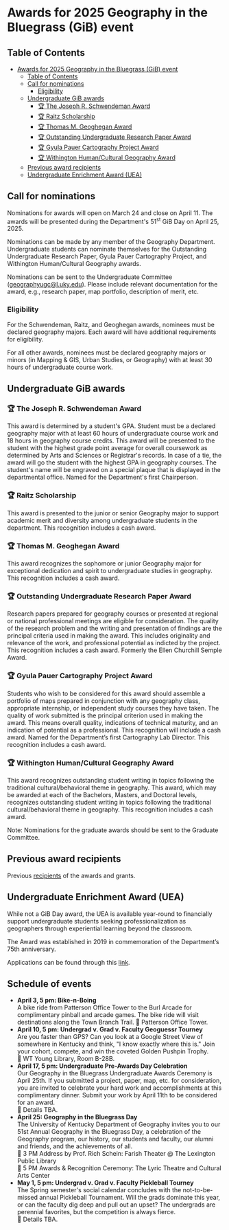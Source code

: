 # Awards for 2025 Geography in the Bluegrass (GiB) event

## Table of Contents

<!-- TOC -->

- [Awards for 2025 Geography in the Bluegrass (GiB) event](#awards-for-2025-geography-in-the-bluegrass-gib-event)
  - [Table of Contents](#table-of-contents)
  - [Call for nominations](#call-for-nominations)
    - [Eligibility](#eligibility)
  - [Undergraduate GiB awards](#undergraduate-gib-awards)
    - [🏆 The Joseph R. Schwendeman Award](#-the-joseph-r-schwendeman-award)
    - [🏆 Raitz Scholarship](#-raitz-scholarship)
    - [🏆 Thomas M. Geoghegan Award](#-thomas-m-geoghegan-award)
    - [🏆 Outstanding Undergraduate Research Paper Award](#-outstanding-undergraduate-research-paper-award)
    - [🏆 Gyula Pauer Cartography Project Award](#-gyula-pauer-cartography-project-award)
    - [🏆 Withington Human/Cultural Geography Award](#-withington-humancultural-geography-award)
  - [Previous award recipients](#previous-award-recipients)
  - [Undergraduate Enrichment Award (UEA)](#undergraduate-enrichment-award-uea)

<!-- /TOC -->

## Call for nominations

Nominations for awards will open on March 24 and close on April 11. The awards will be presented during the Department's 51<sup>st</sup> GiB Day on April 25, 2025.

Nominations can be made by any member of the Geography Department. Undergraduate students can nominate themselves for the Outstanding Undergraduate Research Paper, Gyula Pauer Cartography Project, and Withington Human/Cultural Geography awards.

Nominations can be sent to the Undergraduate Committee (geographyugc@l.uky.edu). Please include relevant documentation for the award, e.g., research paper, map portfolio, description of merit, etc.

### Eligibility

For the Schwendeman, Raitz, and Geoghegan awards, nominees must be declared geography majors. Each award will have additional requirements for eligibility.

For all other awards, nominees must be declared geography majors or minors (in Mapping & GIS, Urban Studies, or Geography) with at least 30 hours of undergraduate course work.

## Undergraduate GiB awards

### 🏆 The Joseph R. Schwendeman Award

This award is determined by a student's GPA. Student must be a declared geography major with at least 60 hours of undergraduate course work and 18 hours in geography course credits. This award will be presented to the student with the highest grade point average for overall coursework as determined by Arts and Sciences or Registrar's records. In case of a tie, the award will go the student with the highest GPA in geography courses. The student's name will be engraved on a special plaque that is displayed in the departmental office. Named for the Department's first Chairperson.

### 🏆 Raitz Scholarship

This award is presented to the junior or senior Geography major to support academic merit and diversity among undergraduate students in the department. This recognition includes a cash award.

### 🏆 Thomas M. Geoghegan Award

This award recognizes the sophomore or junior Geography major for exceptional dedication and spirit to undergraduate studies in geography. This recognition includes a cash award.

### 🏆 Outstanding Undergraduate Research Paper Award

Research papers prepared for geography courses or presented at regional or national professional meetings are eligible for consideration. The quality of the research problem and the writing and presentation of findings are the principal criteria used in making the award. This includes originality and relevance of the work, and professional potential as indicted by the project. This recognition includes a cash award. Formerly the Ellen Churchill Semple Award.

### 🏆 Gyula Pauer Cartography Project Award

Students who wish to be considered for this award should assemble a portfolio of maps prepared in conjunction with any geography class, appropriate internship, or independent study courses they have taken. The quality of work submitted is the principal criterion used in making the award. This means overall quality, indications of technical maturity, and an indication of potential as a professional. This recognition will include a cash award. Named for the Department’s first Cartography Lab Director. This recognition includes a cash award.

### 🏆 Withington Human/Cultural Geography Award

This award recognizes outstanding student writing in topics following the traditional cultural/behavioral theme in geography. This award, which may be awarded at each of the Bachelors, Masters, and Doctoral levels, recognizes outstanding student writing in topics following the traditional cultural/behavioral theme in geography. This recognition includes a cash award.

Note: Nominations for the graduate awards should be sent to the Graduate Committee.

## Previous award recipients

Previous [recipients](https://geography.as.uky.edu/geography-department-award-recipients) of the awards and grants.

## Undergraduate Enrichment Award (UEA)

While not a GiB Day award, the UEA is available year-round to financially support undergraduate students seeking professionalization as geographers through experiential learning beyond the classroom.

The Award was established in 2019 in commemoration of the Department’s 75th anniversary.

Applications can be found through this [link](https://geography.as.uky.edu/undergraduate-enrichment-award-uea).

## Schedule of events

* **April 3, 5 pm: Bike-n-Boing**  
A bike ride from Patterson Office Tower to the Burl Arcade for complimentary pinball and arcade games. The bike ride will visit destinations along the Town Branch Trail.
📍 Patterson Office Tower.
* **April 10, 5 pm: Undergrad v. Grad v. Faculty Geoguessr Tourney**    
Are you faster than GPS? Can you look at a Google Street View of somewhere in Kentucky and think, "I know exactly where this is." Join your cohort, compete, and win the coveted Golden Pushpin Trophy.    
📍 WT Young Library, Room B-28B.
* **April 17, 5 pm: Undergraduate Pre-Awards Day Celebration**  
Our Geography in the Bluegrass Undergraduate Awards Ceremony is April 25th. If you submitted a project, paper, map, etc. for consideration, you are invited to celebrate your hard work and accomplishments at this complimentary dinner. Submit your work by April 11th to be considered for an award.  
📍 Details TBA.   
* **April 25: Geography in the Bluegrass Day**  
The University of Kentucky Department of Geography invites you to our 51st Annual Geography in the Bluegrass Day, a celebration of the Geography program, our history, our students and faculty, our alumni and friends, and the achievements of all.   
📍 3 PM Address by Prof. Rich Schein: Farish Theater @ The Lexington Public Library   
📍 5 PM Awards & Recognition Ceremony: The Lyric Theatre and Cultural Arts Center
* **May 1, 5 pm: Undergrad v. Grad v. Faculty Pickleball Tourney**    
The Spring semester's social calendar concludes with the not-to-be-missed annual Pickleball Tournament. Will the grads dominate this year, or can the faculty dig deep and pull out an upset? The undergrads are perennial favorites, but the competition is always fierce.   
📍 Details TBA.
